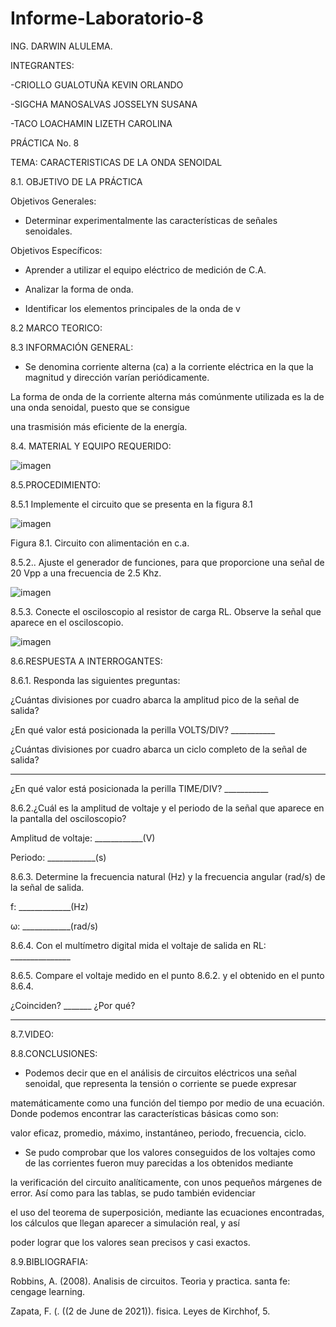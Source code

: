 # Informe-Laboratorio-8

ING. DARWIN ALULEMA.

INTEGRANTES:

-CRIOLLO GUALOTUÑA KEVIN ORLANDO

-SIGCHA MANOSALVAS JOSSELYN SUSANA

-TACO LOACHAMIN LIZETH CAROLINA

PRÁCTICA No. 8

TEMA: CARACTERISTICAS DE LA ONDA SENOIDAL


8.1. OBJETIVO DE LA PRÁCTICA


Objetivos Generales:

* Determinar experimentalmente las características de señales senoidales.


Objetivos Específicos:


* Aprender a utilizar el equipo eléctrico de medición de C.A.

* Analizar la forma de onda.

* Identificar los elementos principales de la onda de v



8.2 MARCO TEORICO:




8.3 INFORMACIÓN GENERAL:

* Se denomina corriente alterna (ca) a la corriente eléctrica en la que la magnitud y dirección varían periódicamente.

La forma de onda de la corriente alterna más comúnmente utilizada es la de una onda senoidal, puesto que se consigue 

una trasmisión más eficiente de la energía.



8.4. MATERIAL Y EQUIPO REQUERIDO:

![imagen](https://user-images.githubusercontent.com/85263529/132276601-74510bac-d393-4365-9f3d-e634b276572a.png)


8.5.PROCEDIMIENTO:

8.5.1 Implemente el circuito que se presenta en la figura 8.1

![imagen](https://user-images.githubusercontent.com/85263529/132276776-c5a2d86f-195b-4a35-b99c-4f383bd7c304.png)

  Figura 8.1. Circuito con alimentación en c.a.
  
8.5.2.. Ajuste el generador de funciones, para que proporcione una señal de 20 Vpp a  una frecuencia de 2.5 Khz. 

![imagen](https://user-images.githubusercontent.com/85263529/132281911-41687030-485b-4c79-b85c-41a1c1a7a84c.png)

8.5.3. Conecte el osciloscopio al resistor de carga RL. Observe la señal que aparece en  el osciloscopio. 

![imagen](https://user-images.githubusercontent.com/85263529/132282261-5ce93869-5c3a-46ba-8611-142d65f77463.png)

8.6.RESPUESTA A INTERROGANTES:

8.6.1. Responda las siguientes preguntas: 

¿Cuántas divisiones por cuadro abarca la amplitud pico de la señal de salida? 
 
¿En qué valor está posicionada la perilla VOLTS/DIV? ___________ 

¿Cuántas divisiones por cuadro abarca un ciclo completo de la señal de salida? 
__________ 

¿En qué valor está posicionada la perilla TIME/DIV? ___________ 

8.6.2.¿Cuál es la amplitud de voltaje y el periodo de la señal que aparece en la pantalla 
del osciloscopio? 

Amplitud de voltaje: ____________(V) 

Periodo: ____________(s) 

8.6.3. Determine la frecuencia natural (Hz) y la frecuencia angular (rad/s) de la señal de 
salida. 

f: _____________(Hz) 

ω: ____________(rad/s) 

8.6.4. Con el multímetro digital mida el voltaje de salida en RL: _______________ 

8.6.5. Compare el voltaje medido en el punto 8.6.2. y el obtenido en el punto 8.6.4. 

¿Coinciden? _______ ¿Por qué? 
_______________________________________________

8.7.VIDEO: 




8.8.CONCLUSIONES:

* Podemos decir que en el análisis de circuitos eléctricos una señal senoidal, que representa la tensión o corriente se puede expresar

matemáticamente como una función del tiempo por medio de una ecuación. Donde podemos encontrar las características básicas como son:

valor eficaz, promedio, máximo, instantáneo, periodo, frecuencia, ciclo.


* Se pudo comprobar que los valores conseguidos de los voltajes como de las corrientes fueron muy parecidas a los obtenidos mediante 

la verificación del circuito analíticamente, con unos pequeños márgenes de error. Así como para las tablas, se pudo también evidenciar

el uso del teorema de superposición, mediante las ecuaciones encontradas, los cálculos que llegan aparecer a simulación real, y así

poder lograr que los valores sean precisos y casi exactos.




8.9.BIBLIOGRAFIA:

Robbins, A. (2008). Analisis de circuitos. Teoria y practica. santa fe: cengage learning.

Zapata, F. (. ((2 de June de 2021)). fisica. Leyes de Kirchhof, 5.




















